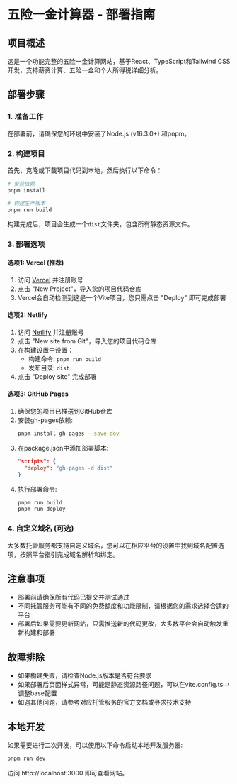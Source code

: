 # 五险一金计算器 - 部署指南

## 项目概述
这是一个功能完整的五险一金计算网站，基于React、TypeScript和Tailwind CSS开发，支持薪资计算、五险一金和个人所得税详细分析。

## 部署步骤

### 1. 准备工作
在部署前，请确保您的环境中安装了Node.js (v16.3.0+) 和pnpm。

### 2. 构建项目
首先，克隆或下载项目代码到本地，然后执行以下命令：

```bash
# 安装依赖
pnpm install

# 构建生产版本
pnpm run build
```

构建完成后，项目会生成一个`dist`文件夹，包含所有静态资源文件。

### 3. 部署选项

#### 选项1: Vercel (推荐)
1. 访问 [Vercel](https://vercel.com/) 并注册账号
2. 点击 "New Project"，导入您的项目代码仓库
3. Vercel会自动检测到这是一个Vite项目，您只需点击 "Deploy" 即可完成部署

#### 选项2: Netlify
1. 访问 [Netlify](https://www.netlify.com/) 并注册账号
2. 点击 "New site from Git"，导入您的项目代码仓库
3. 在构建设置中设置：
   - 构建命令: `pnpm run build`
   - 发布目录: `dist`
4. 点击 "Deploy site" 完成部署

#### 选项3: GitHub Pages
1. 确保您的项目已推送到GitHub仓库
2. 安装gh-pages依赖:
   ```bash
   pnpm install gh-pages --save-dev
   ```
3. 在package.json中添加部署脚本:
   ```json
   "scripts": {
     "deploy": "gh-pages -d dist"
   }
   ```
4. 执行部署命令:
   ```bash
   pnpm run build
   pnpm run deploy
   ```

### 4. 自定义域名 (可选)
大多数托管服务都支持自定义域名，您可以在相应平台的设置中找到域名配置选项，按照平台指引完成域名解析和绑定。

## 注意事项
- 部署前请确保所有代码已提交并测试通过
- 不同托管服务可能有不同的免费额度和功能限制，请根据您的需求选择合适的平台
- 部署后如果需要更新网站，只需推送新的代码更改，大多数平台会自动触发重新构建和部署

## 故障排除
- 如果构建失败，请检查Node.js版本是否符合要求
- 如果部署后页面样式异常，可能是静态资源路径问题，可以在vite.config.ts中调整base配置
- 如遇其他问题，请参考对应托管服务的官方文档或寻求技术支持

## 本地开发
如果需要进行二次开发，可以使用以下命令启动本地开发服务器:
```bash
pnpm run dev
```

访问 http://localhost:3000 即可查看网站。